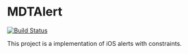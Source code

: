 # MDTAlert
[![Build Status](https://travis-ci.org/cardoso19/MDTAlert.svg?branch=master)](https://travis-ci.org/cardoso19/MDTAlert)

This project is a implementation of iOS alerts with constraints.

